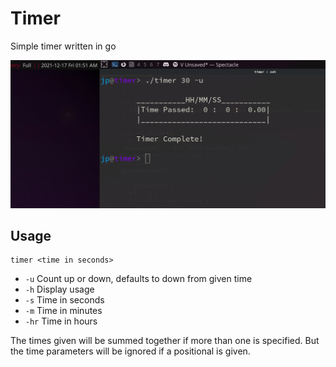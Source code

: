 # Timer
Simple timer written in go

![pic](timer.png)

## Usage
```
timer <time in seconds>
```
- `-u` Count up or down, defaults to down from given time
- `-h` Display usage
- `-s` Time in seconds
- `-m` Time in minutes
- `-hr` Time in hours

The times given will be summed together if more than one is specified.
But the time parameters will be ignored if a positional is given.
